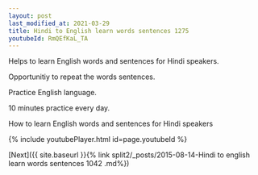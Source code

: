 ```yaml
---
layout: post
last_modified_at: 2021-03-29
title: Hindi to English learn words sentences 1275 
youtubeId: RmQEfKaL_TA
---
```

 
 
Helps to learn English words and sentences for Hindi speakers.

Opportunitiy to repeat the words sentences. 

Practice English language. 
 
10 minutes practice every day. 
 
How to learn English words and sentences for Hindi speakers 
 
{% include youtubePlayer.html id=page.youtubeId %}
 
 
[Next]({{ site.baseurl }}{% link  split2/_posts/2015-08-14-Hindi to english learn words sentences 1042 .md%})
 
